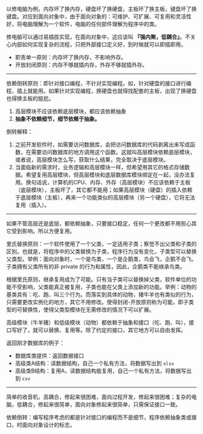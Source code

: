 以修电脑为例，内存坏了换内存，硬盘坏了换硬盘，主板坏了换主板，键盘坏了换键盘。对应到面向对象中，由于面向对象的：可维护、可扩展、可复用和灵活性好，将电脑理解为一个软件，电脑的任何部件理解为程序中的类。

修电脑可以通过易插拔实现，在面向对象中，这应该叫 **『强内聚，低耦合』**。不关心内部如何实现复杂的流程，只把外部接口定义好，到时候就可以即插即用。

- 职责单一原则：内存坏了换内存，不影响外存。
- 开放封闭原则：内存不够就插内存，外存不够就插外存。

---

依赖倒转原则：即针对接口编程，不针对实现编程。如，针对硬盘的接口进行编程，插上就能用。如果针对实现编程，换硬盘也就得找配套的主板，出现了换硬盘也得换主板的尴尬。

1. 高层模块不应该依赖底层模块，都应该依赖抽象
2. **抽象不依赖细节，细节依赖于抽象。**

倒转解释：
1. 之前开发软件时，如需要访问数据库，会把访问数据库的代码剥离出来写成函数，在需要访问数据库的地方调用这个函数。这就叫高层模块依赖底层模块，或者说，高层模块怎么写，获取什么结果，完全取决于底层模块。
2. 当面临新的需求时，业务逻辑和高层模块一样，但希望用其它的格式存储数据。希望复用高层模块，但高层模块和底层数据库模块绑定在一起，没办法复用。换句话说，计算机的CPU、内存、外存（高层模块）不应该依赖于主板（底层模块），主板坏了，其它都不能用；如果高层模块（硬盘）的插入依赖于底层模块（主板），再来一个功能类似的高层模块（另一个硬盘），它将无法复用（插入）。

---

如果不管高层还是底层，都依赖抽象，只要接口稳定，任何一个更改都不用担心其它受到影响。所以方便复用。

里氏替换原则：一个软件使用了一个父类，一定适用子类；察觉不出父类和子类的区别。也就是，将程序中的父类替换为子类，程序行为没有变化，子类型可以替换父类型。举例：面向对象时，一个是鸟类，一个是企鹅类，鸟会飞，企鹅不会飞。子类拥有父类所有的非 private 的行为和属性，因此，企鹅类不能继承鸟类。

根据里氏原则，继承复用成为了可能。只有当子类可以替换掉父类，软件单位的功能不受影响，父类能真正被复用，子类也能在父类上添加新的功能。举例：动物的基类具有：吃、跑、叫三个行为。而落实到具体的动物，猪牛羊也有类似的行为，只需要更改实例化的地方，其它不用修改。使得封闭-开放原则称为可能，即子类型的可替换性，使得父类型模块在无需修改的情况下可以扩展。

高级模块（牛羊猪）和低级模块（动物）都依赖于抽象和接口（吃、跑、叫），接口写好了，就可以替换、复用等。除了约定的接口，其它地方可以自由发挥。

返回刚才数据库的例子：
- 数据库类提供：返回数据接口
- 高级类A结构：读数据结构，自己一个私有方法，将数据写出到 `xlsx`
- 高级类B结构：复用A，读数据结构能复用，自己一个私有方法，将数据写出到 `csv`

---

简单的收音机，高耦合，修起来很困难，面向过程开发，修起来很困难；复杂的电脑，低耦合，修起来很简单，面向对象修起来很简单，只需保证接口一致。

依赖倒转：编写程序考虑的都是针对接口的编程而不是细节，程序依赖抽象类或接口，时面向对象设计的标志。